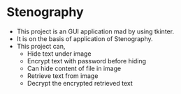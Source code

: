 # Stenography
* This project is an GUI application mad by using tkinter.
* It is on the basis of application of Stenography.
* This project can,
	* Hide text under image
	* Encrypt text with password before hiding
	* Can hide content of file in image
	* Retrieve text from image
	* Decrypt the encrypted retrieved text
